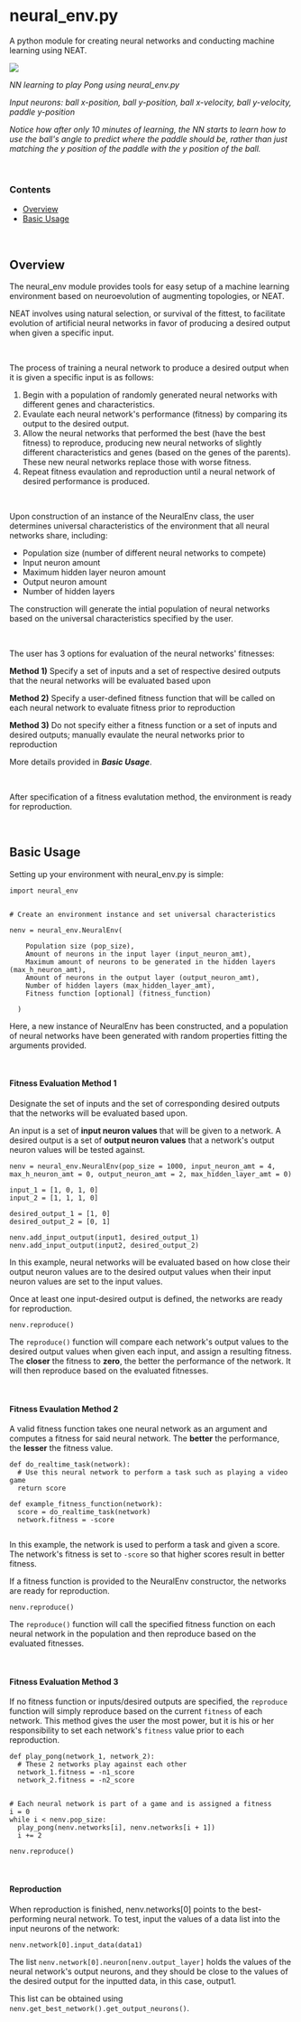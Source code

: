 # neural_env.py
A python module for creating neural networks and conducting machine learning using NEAT.

![](Pong/Pong.gif)

*NN learning to play Pong using neural_env.py*

*Input neurons: ball x-position, ball y-position, ball x-velocity, ball y-velocity, paddle y-position*

*Notice how after only 10 minutes of learning, the NN starts to learn how to use the ball's angle to predict where the paddle should be, rather than just matching the y position of the paddle with the y position of the ball.*

<br>

### Contents
- [Overview](#overview)
- [Basic Usage](#usage)

<br>
<a name="overview"/>

## Overview

The neural_env module provides tools for easy setup of a machine learning environment based on neuroevolution of augmenting topologies, or NEAT.

NEAT involves using natural selection, or survival of the fittest, to facilitate evolution of artificial neural networks in favor of producing a desired output when given a specific input.

<br>

The process of training a neural network to produce a desired output when it is given a specific input is as follows:
1) Begin with a population of randomly generated neural networks with different genes and characteristics.
2) Evaulate each neural network's performance (fitness) by comparing its output to the desired output.
3) Allow the neural networks that performed the best (have the best fitness) to reproduce, producing new neural networks of slightly different characteristics and genes (based on the genes of the parents). These new neural networks replace those with worse fitness.
4) Repeat fitness evaulation and reproduction until a neural network of desired performance is produced.

<br>

Upon construction of an instance of the NeuralEnv class, the user determines universal characteristics of the environment that all neural networks share, including:
- Population size (number of different neural networks to compete)
- Input neuron amount
- Maximum hidden layer neuron amount
- Output neuron amount
- Number of hidden layers

The construction will generate the intial population of neural networks based on the universal characteristics specified by the user.

<br>

The user has 3 options for evaluation of the neural networks' fitnesses:

**Method 1)** Specify a set of inputs and a set of respective desired outputs that the neural networks will be evaluated based upon

**Method 2)** Specify a user-defined fitness function that will be called on each neural network to evaluate fitness prior to reproduction

**Method 3)** Do not specify either a fitness function or a set of inputs and desired outputs; manually evaulate the neural networks prior to reproduction

More details provided in ***Basic Usage***.

<br>

After specification of a fitness evalutation method, the environment is ready for reproduction.

<br>
<a name="usage"/>

## Basic Usage

Setting up your environment with neural_env.py is simple:

```
import neural_env


# Create an environment instance and set universal characteristics

nenv = neural_env.NeuralEnv(
  
    Population size (pop_size),
    Amount of neurons in the input layer (input_neuron_amt),
    Maximum amount of neurons to be generated in the hidden layers (max_h_neuron_amt),
    Amount of neurons in the output layer (output_neuron_amt),
    Number of hidden layers (max_hidden_layer_amt),
    Fitness function [optional] (fitness_function)
    
  )
  ```
  
Here, a new instance of NeuralEnv has been constructed, and a population of neural networks have been generated with random properties fitting the arguments provided.

<br>

#### Fitness Evaluation Method 1

Designate the set of inputs and the set of corresponding desired outputs that the networks will be evaluated based upon.

An input is a set of **input neuron values** that will be given to a network.
A desired output is a set of **output neuron values** that a network's output neuron values will be tested against.

```
nenv = neural_env.NeuralEnv(pop_size = 1000, input_neuron_amt = 4, max_h_neuron_amt = 0, output_neuron_amt = 2, max_hidden_layer_amt = 0)

input_1 = [1, 0, 1, 0]
input_2 = [1, 1, 1, 0]

desired_output_1 = [1, 0]
desired_output_2 = [0, 1]

nenv.add_input_output(input1, desired_output_1)
nenv.add_input_output(input2, desired_output_2)
```
In this example, neural networks will be evaluated based on how close their output neuron values are to the desired output values when their input neuron values are set to the input values.

Once at least one input-desired output is defined, the networks are ready for reproduction.

```
nenv.reproduce()
```

The `reproduce()` function will compare each network's output values to the desired output values when given each input, and assign a resulting fitness. The **closer** the fitness to **zero**, the better the performance of the network. It will then reproduce based on the evaluated fitnesses.

<br>

#### Fitness Evaulation Method 2

A valid fitness function takes one neural network as an argument and computes a fitness for said neural network. The **better** the performance, the **lesser** the fitness value.

```
def do_realtime_task(network):
  # Use this neural network to perform a task such as playing a video game
  return score

def example_fitness_function(network):
  score = do_realtime_task(network)
  network.fitness = -score
  
```
In this example, the network is used to perform a task and given a score. The network's fitness is set to `-score` so that higher scores result in better fitness.

If a fitness function is provided to the NeuralEnv constructor, the networks are ready for reproduction.

```
nenv.reproduce()
```

The `reproduce()` function will call the specified fitness function on each neural network in the population and then reproduce based on the evaluated fitnesses.

<br>

#### Fitness Evaluation Method 3

If no fitness function or inputs/desired outputs are specified, the `reproduce` function will simply reproduce based on the current `fitness` of each network. This method gives the user the most power, but it is his or her responsibility to set each network's `fitness` value prior to each reproduction.

```
def play_pong(network_1, network_2):
  # These 2 networks play against each other
  network_1.fitness = -n1_score
  network_2.fitness = -n2_score
  
 
# Each neural network is part of a game and is assigned a fitness
i = 0
while i < nenv.pop_size:
  play_pong(nenv.networks[i], nenv.networks[i + 1])
  i += 2

nenv.reproduce()

```

<br>

#### Reproduction

When reproduction is finished, nenv.networks[0] points to the best-performing neural network. To test, input the values of a data list into the input neurons of the network:

```
nenv.network[0].input_data(data1)
```

The list `nenv.network[0].neuron[nenv.output_layer]` holds the values of the neural network's output neurons, and they should be close to the values of the desired output for the inputted data, in this case, output1.
  
This list can be obtained using `nenv.get_best_network().get_output_neurons()`.
